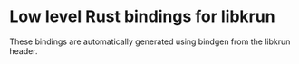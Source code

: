 # Low level Rust bindings for libkrun
These bindings are automatically generated using bindgen from the libkrun header.